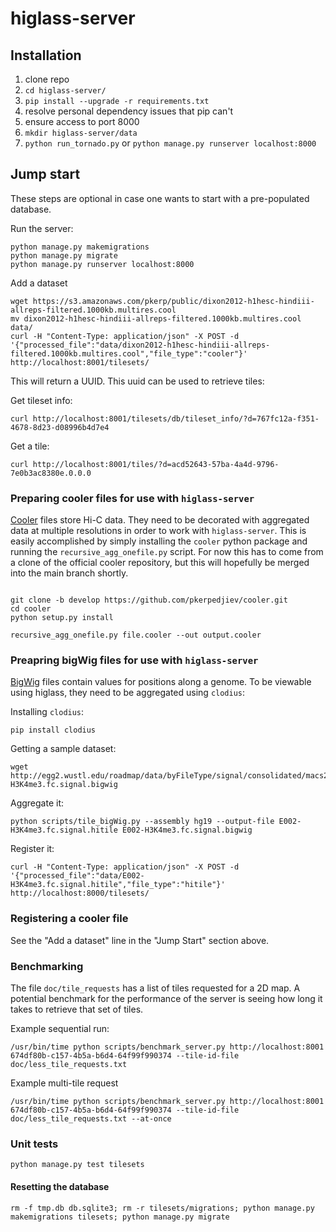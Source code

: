 # higlass-server

## Installation

1. clone repo
2. `cd higlass-server/`
3. `pip install --upgrade -r requirements.txt`
4. resolve personal dependency issues that pip can't
5. ensure access to port 8000
6. `mkdir higlass-server/data`
7. `python run_tornado.py` or `python manage.py runserver localhost:8000`

## Jump start

These steps are optional in case one wants to start with a pre-populated database.

Run the server:

```
python manage.py makemigrations
python manage.py migrate
python manage.py runserver localhost:8000
```

Add a dataset

```
wget https://s3.amazonaws.com/pkerp/public/dixon2012-h1hesc-hindiii-allreps-filtered.1000kb.multires.cool
mv dixon2012-h1hesc-hindiii-allreps-filtered.1000kb.multires.cool data/
curl -H "Content-Type: application/json" -X POST -d '{"processed_file":"data/dixon2012-h1hesc-hindiii-allreps-filtered.1000kb.multires.cool","file_type":"cooler"}' http://localhost:8001/tilesets/
```

This will return a UUID. This uuid can be used to retrieve tiles:

Get tileset info:

```
curl http://localhost:8001/tilesets/db/tileset_info/?d=767fc12a-f351-4678-8d23-d08996b4d7e4
```

Get a tile:

```
curl http://localhost:8001/tiles/?d=acd52643-57ba-4a4d-9796-7e0b3ac8380e.0.0.0
```

### Preparing cooler files for use with `higlass-server`

[Cooler](https://github.com/mirnylab/cooler) files store Hi-C data. They need to be decorated with aggregated data at multiple resolutions in order to work with `higlass-server`.
This is easily accomplished by simply installing the `cooler` python package and running the `recursive_agg_onefile.py` script. For now this has to come from a clone of the
official cooler repository, but this will hopefully be merged into the main branch shortly.

```

git clone -b develop https://github.com/pkerpedjiev/cooler.git
cd cooler
python setup.py install

recursive_agg_onefile.py file.cooler --out output.cooler
```

### Preapring bigWig files for use with `higlass-server`

[BigWig](https://genome.ucsc.edu/goldenpath/help/bigWig.html) files contain values for positions along a genome. To be viewable using higlass, they need to be aggregated using `clodius`:

Installing `clodius`:

```
pip install clodius
```

Getting a sample dataset:

```
wget http://egg2.wustl.edu/roadmap/data/byFileType/signal/consolidated/macs2signal/foldChange/E002-H3K4me3.fc.signal.bigwig
```

Aggregate it:

```
python scripts/tile_bigWig.py --assembly hg19 --output-file E002-H3K4me3.fc.signal.hitile E002-H3K4me3.fc.signal.bigwig
```

Register it:

```
curl -H "Content-Type: application/json" -X POST -d '{"processed_file":"data/E002-H3K4me3.fc.signal.hitile","file_type":"hitile"}' http://localhost:8000/tilesets/
```

### Registering a cooler file

See the "Add a dataset" line in the "Jump Start" section above.

### Benchmarking

The file `doc/tile_requests` has a list of tiles requested for a 2D map. A potential benchmark for the performance of the server is seeing how long it takes to retrieve that set of tiles.

Example sequential run:

```
/usr/bin/time python scripts/benchmark_server.py http://localhost:8001 674df80b-c157-4b5a-b6d4-64f99f990374 --tile-id-file doc/less_tile_requests.txt
```

Example multi-tile request

```
/usr/bin/time python scripts/benchmark_server.py http://localhost:8001 674df80b-c157-4b5a-b6d4-64f99f990374 --tile-id-file doc/less_tile_requests.txt --at-once
```

### Unit tests

```
python manage.py test tilesets
```

#### Resetting the database

```
rm -f tmp.db db.sqlite3; rm -r tilesets/migrations; python manage.py makemigrations tilesets; python manage.py migrate
```
